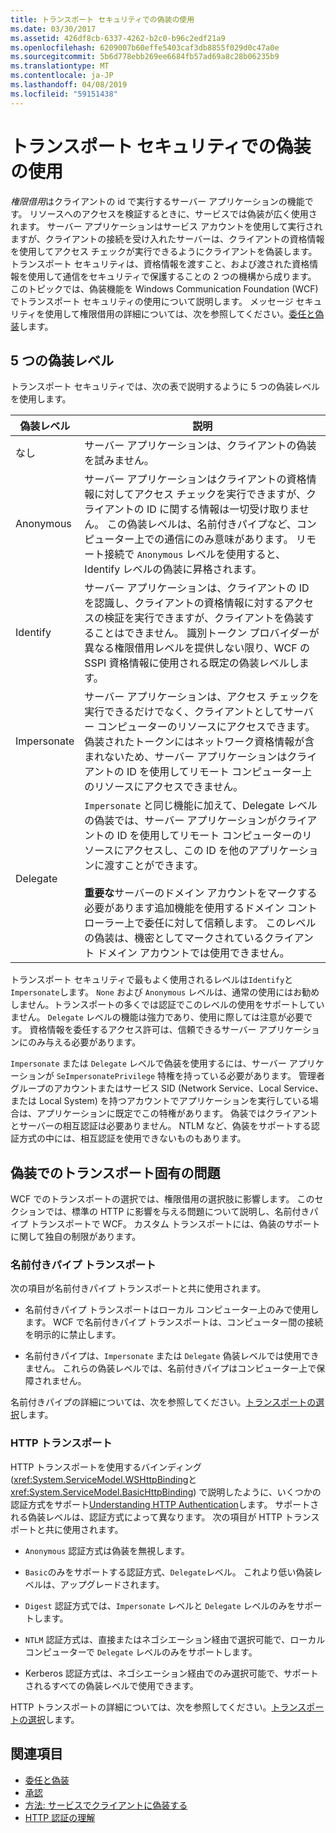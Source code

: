 ```yaml
---
title: トランスポート セキュリティでの偽装の使用
ms.date: 03/30/2017
ms.assetid: 426df8cb-6337-4262-b2c0-b96c2edf21a9
ms.openlocfilehash: 6209007b60effe5403caf3db8855f029d0c47a0e
ms.sourcegitcommit: 5b6d778ebb269ee6684fb57ad69a8c28b06235b9
ms.translationtype: MT
ms.contentlocale: ja-JP
ms.lasthandoff: 04/08/2019
ms.locfileid: "59151438"
---
```

# <a name="using-impersonation-with-transport-security"></a>トランスポート セキュリティでの偽装の使用
*権限借用*はクライアントの id で実行するサーバー アプリケーションの機能です。 リソースへのアクセスを検証するときに、サービスでは偽装が広く使用されます。 サーバー アプリケーションはサービス アカウントを使用して実行されますが、クライアントの接続を受け入れたサーバーは、クライアントの資格情報を使用してアクセス チェックが実行できるようにクライアントを偽装します。 トランスポート セキュリティは、資格情報を渡すこと、および渡された資格情報を使用して通信をセキュリティで保護することの 2 つの機構から成ります。 このトピックでは、偽装機能を Windows Communication Foundation (WCF) でトランスポート セキュリティの使用について説明します。 メッセージ セキュリティを使用して権限借用の詳細については、次を参照してください。[委任と偽装](../../../../docs/framework/wcf/feature-details/delegation-and-impersonation-with-wcf.md)します。  
  
## <a name="five-impersonation-levels"></a>5 つの偽装レベル  
 トランスポート セキュリティでは、次の表で説明するように 5 つの偽装レベルを使用します。  
  
|偽装レベル|説明|  
|-------------------------|-----------------|  
|なし|サーバー アプリケーションは、クライアントの偽装を試みません。|  
|Anonymous|サーバー アプリケーションはクライアントの資格情報に対してアクセス チェックを実行できますが、クライアントの ID に関する情報は一切受け取りません。 この偽装レベルは、名前付きパイプなど、コンピューター上での通信にのみ意味があります。 リモート接続で `Anonymous` レベルを使用すると、Identify レベルの偽装に昇格されます。|  
|Identify|サーバー アプリケーションは、クライアントの ID を認識し、クライアントの資格情報に対するアクセスの検証を実行できますが、クライアントを偽装することはできません。 識別トークン プロバイダーが異なる権限借用レベルを提供しない限り、WCF の SSPI 資格情報に使用される既定の偽装レベルします。|  
|Impersonate|サーバー アプリケーションは、アクセス チェックを実行できるだけでなく、クライアントとしてサーバー コンピューターのリソースにアクセスできます。 偽装されたトークンにはネットワーク資格情報が含まれないため、サーバー アプリケーションはクライアントの ID を使用してリモート コンピューター上のリソースにアクセスできません。|  
|Delegate|`Impersonate` と同じ機能に加えて、Delegate レベルの偽装では、サーバー アプリケーションがクライアントの ID を使用してリモート コンピューターのリソースにアクセスし、この ID を他のアプリケーションに渡すことができます。<br /><br /> **重要な**サーバーのドメイン アカウントをマークする必要があります追加機能を使用するドメイン コント ローラー上で委任に対して信頼します。 このレベルの偽装は、機密としてマークされているクライアント ドメイン アカウントでは使用できません。|  
  
 トランスポート セキュリティで最もよく使用されるレベルは`Identify`と`Impersonate`します。 `None` および `Anonymous` レベルは、通常の使用にはお勧めしません。トランスポートの多くでは認証でこのレベルの使用をサポートしていません。 `Delegate` レベルの機能は強力であり、使用に際しては注意が必要です。 資格情報を委任するアクセス許可は、信頼できるサーバー アプリケーションにのみ与える必要があります。  
  
 `Impersonate` または `Delegate` レベルで偽装を使用するには、サーバー アプリケーションが `SeImpersonatePrivilege` 特権を持っている必要があります。 管理者グループのアカウントまたはサービス SID (Network Service、Local Service、または Local System) を持つアカウントでアプリケーションを実行している場合は、アプリケーションに既定でこの特権があります。 偽装ではクライアントとサーバーの相互認証は必要ありません。 NTLM など、偽装をサポートする認証方式の中には、相互認証を使用できないものもあります。  
  
## <a name="transport-specific-issues-with-impersonation"></a>偽装でのトランスポート固有の問題  
 WCF でのトランスポートの選択では、権限借用の選択肢に影響します。 このセクションでは、標準の HTTP に影響を与える問題について説明し、名前付きパイプ トランスポートで WCF。 カスタム トランスポートには、偽装のサポートに関して独自の制限があります。  
  
### <a name="named-pipe-transport"></a>名前付きパイプ トランスポート  
 次の項目が名前付きパイプ トランスポートと共に使用されます。  
  
-   名前付きパイプ トランスポートはローカル コンピューター上のみで使用します。 WCF で名前付きパイプ トランスポートは、コンピューター間の接続を明示的に禁止します。  
  
-   名前付きパイプは、`Impersonate` または `Delegate` 偽装レベルでは使用できません。 これらの偽装レベルでは、名前付きパイプはコンピューター上で保障されません。  
  
 名前付きパイプの詳細については、次を参照してください。[トランスポートの選択](../../../../docs/framework/wcf/feature-details/choosing-a-transport.md)します。  
  
### <a name="http-transport"></a>HTTP トランスポート  
 HTTP トランスポートを使用するバインディング (<xref:System.ServiceModel.WSHttpBinding>と<xref:System.ServiceModel.BasicHttpBinding>) で説明したように、いくつかの認証方式をサポート[Understanding HTTP Authentication](../../../../docs/framework/wcf/feature-details/understanding-http-authentication.md)します。 サポートされる偽装レベルは、認証方式によって異なります。 次の項目が HTTP トランスポートと共に使用されます。  
  
-   `Anonymous` 認証方式は偽装を無視します。  
  
-   `Basic`のみをサポートする認証方式、`Delegate`レベル。 これより低い偽装レベルは、アップグレードされます。  
  
-   `Digest` 認証方式では、`Impersonate` レベルと `Delegate` レベルのみをサポートします。  
  
-   `NTLM` 認証方式は、直接またはネゴシエーション経由で選択可能で、ローカル コンピューターで `Delegate` レベルのみをサポートします。  
  
-   Kerberos 認証方式は、ネゴシエーション経由でのみ選択可能で、サポートされるすべての偽装レベルで使用できます。  
  
 HTTP トランスポートの詳細については、次を参照してください。[トランスポートの選択](../../../../docs/framework/wcf/feature-details/choosing-a-transport.md)します。  
  
## <a name="see-also"></a>関連項目

- [委任と偽装](../../../../docs/framework/wcf/feature-details/delegation-and-impersonation-with-wcf.md)
- [承認](../../../../docs/framework/wcf/feature-details/authorization-in-wcf.md)
- [方法: サービスでクライアントに偽装する](../../../../docs/framework/wcf/how-to-impersonate-a-client-on-a-service.md)
- [HTTP 認証の理解](../../../../docs/framework/wcf/feature-details/understanding-http-authentication.md)
